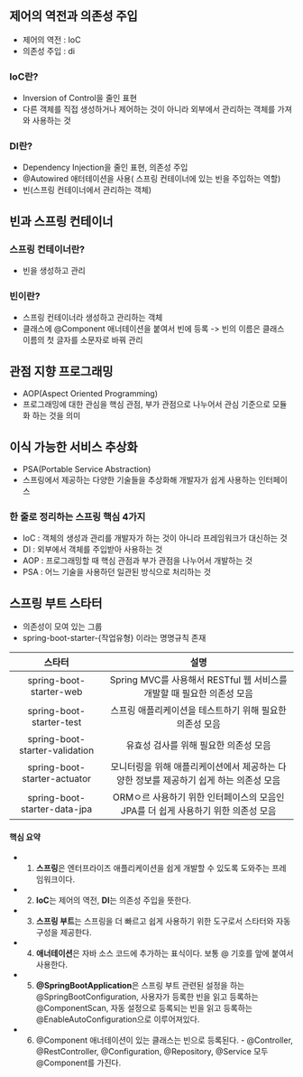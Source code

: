 ## 제어의 역전과 의존성 주입

- 제어의 역전 : IoC
- 의존성 주입 : di

### IoC란?

- Inversion of Control을 줄인 표현
- 다른 객체를 직접 생성하거나 제어하는 것이 아니라 외부에서 관리하는 객체를 가져와 사용하는 것

### DI란?

- Dependency Injection을 줄인 표현, 의존성 주입
- @Autowired 애터테이션을 사용( 스프링 컨테이너에 있는 빈을 주입하는 역할)
- 빈(스프링 컨테이너에서 관리하는 객체)

## 빈과 스프링 컨테이너

### 스프링 컨테이너란?

- 빈을 생성하고 관리

### 빈이란?

- 스프링 컨테이너라 생성하고 관리하는 객체
- 클래스에 @Component 애너테이션을 붙여서 빈에 등록 -> 빈의 이름은 클래스 이름의 첫 글자를 소문자로 바꿔 관리

## 관점 지향 프로그래밍

- AOP(Aspect Oriented Programming)
- 프로그래밍에 대한 관심을 핵심 관점, 부가 관점으로 나누어서 관심 기준으로 모듈화 하는 것을 의미

## 이식 가능한 서비스 추상화

- PSA(Portable Service Abstraction)
- 스프링에서 제공하는 다양한 기술들을 추상화해 개발자가 쉽게 사용하는 인터페이스

### 한 줄로 정리하는 스프링 핵심 4가지

- IoC : 객체의 생성과 관리를 개발자가 하는 것이 아니라 프레임워크가 대신하는 것
- DI : 외부에서 객체를 주입받아 사용하는 것
- AOP : 프로그래밍할 때 핵심 관점과 부가 관점을 나누어서 개발하는 것
- PSA : 어느 기술을 사용하던 일관된 방식으로 처리하는 것

## 스프링 부트 스타터

- 의존성이 모여 있는 그룹
- spring-boot-starter-{작업유형} 이라는 명명규칙 존재

|             스타터             |                                          설명                                          |
| :----------------------------: | :------------------------------------------------------------------------------------: |
|    spring-boot-starter-web     |         Spring MVC를 사용해서 RESTful 웹 서비스를 개발할 때 필요한 의존성 모음         |
|    spring-boot-starter-test    |                스프링 애플리케이션을 테스트하기 위해 필요한 의존성 모음                |
| spring-boot-starter-validation |                         유효성 검사를 위해 필요한 의존성 모음                          |
|  spring-boot-starter-actuator  | 모니터링을 위해 애플리케이션에서 제공하는 다양한 정보를 제공하기 쉽게 하는 의존성 모음 |
|  spring-boot-starter-data-jpa  |   ORMㅇ르 사용하기 위한 인터페이스의 모음인 JPA를 더 쉽게 사용하기 위한 의존성 모음    |

#### 핵심 요약

- 1. **스프링**은 엔터프라이즈 애플리케이션을 쉽게 개발할 수 있도록 도와주는 프레임워크이다.
- 2. **IoC**는 제어의 역전, **DI**는 의존성 주입을 뜻한다.
- 3. **스프링 부트**는 스프링을 더 빠르고 쉽게 사용하기 위한 도구로서 스타터와 자동구성을 제공한다.
- 4. **애너테이션**은 자바 소스 코드에 추가하는 표식이다. 보통 @ 기호를 앞에 붙여서 사용한다.
- 5. **@SpringBootApplication**은 스프링 부트 관련된 설정을 하는 @SpringBootConfiguration, 사용자가 등록한 빈을 읽고 등록하는 @ComponentScan, 자동 설정으로 등록되는 빈을 읽고 등록하는 @EnableAutoConfiguration으로 이루어져있다.
- 6. @Component 애너테이션이 있는 클래스는 빈으로 등록된다. - @Controller, @RestController, @Configuration, @Repository, @Service 모두 @Component를 가진다.
